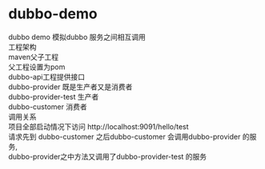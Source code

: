 # dubbo-demo  
dubbo demo 模拟dubbo 服务之间相互调用  
工程架构  
maven父子工程   
		父工程设置为pom  
		dubbo-api工程提供接口  
		dubbo-provider 既是生产者又是消费者  
		dubbo-provider-test 生产者  
		dubbo-customer 消费者  
调用关系  
	 项目全部启动情况下访问 http://localhost:9091/hello/test  
	 请求先到 dubbo-customer 之后dubbo-customer 会调用dubbo-provider 的服务,  
	 dubbo-provider之中方法又调用了dubbo-provider-test 的服务  
 
